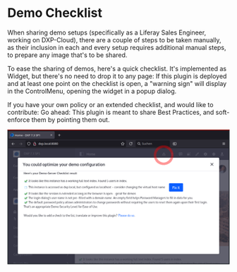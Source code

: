 # Demo Checklist

When sharing demo setups (specifically as a Liferay Sales Engineer, working on DXP-Cloud), there are a couple of steps to be taken manually, as their inclusion in each and every setup requires additional manual steps, to prepare any image that's to be shared.

To ease the sharing of demos, here's a quick checklist. It's implemented as Widget, but there's no need to drop it to any page: If this plugin is deployed and at least one point on the checklist is open, a "warning sign" will display in the ControlMenu, opening the widget in a popup dialog. 

If you have your own policy or an extended checklist, and would like to contribute: Go ahead: This plugin is meant to share Best Practices, and soft-enforce them by pointing them out.

![Screenshot](demo-checklist-web-illustration.png) 